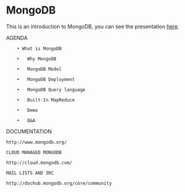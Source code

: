 # MongoDB
 This is an introduction to MongoDB, you can see the presentation [here](https://prezi.com/yfgagvntwdd1/mongodb-introduction/).
 
 AGENDA
	
		• What is MongoDB
		
		•	Why MongoDB
		
		•	MongoDB Model
		
		•	MongoDB Deployment
		
		•	MongoDB Query language
		
		•	Built-In MapReduce
		
		•	Demo
		
		•	Q&A



DOCUMENTATION

    http://www.mongodb.org/
 
    CLOUD MANAGED MONGODB

    http://cloud.mongodb.com/

    MAIL LISTS AND IRC

    http://dochub.mongodb.org/core/community	
